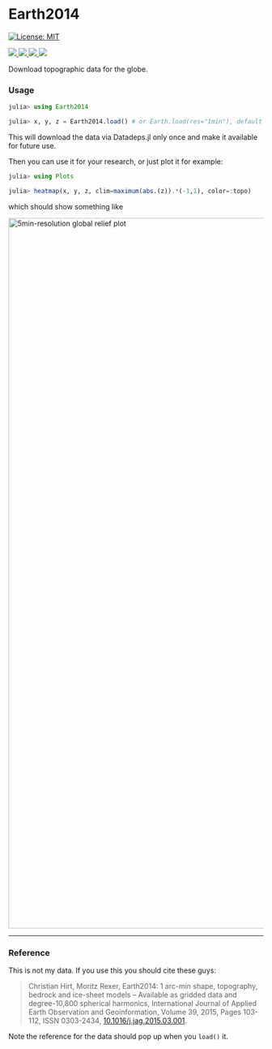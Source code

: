 # Earth2014


<p>
  <a href="https://github.com/briochemc/Earth2014.jl/blob/master/LICENSE">
    <img alt="License: MIT" src="https://img.shields.io/badge/License-MIT-blue.svg?&style=flat-square">
  </a>
</p>

<p>
  <a href="https://github.com/briochemc/Earth2014.jl/actions">
    <img src="https://img.shields.io/github/workflow/status/briochemc/Earth2014.jl/Mac%20OS%20X?label=OSX&logo=Apple&logoColor=white&style=flat-square">
  </a>
  <a href="https://github.com/briochemc/Earth2014.jl/actions">
    <img src="https://img.shields.io/github/workflow/status/briochemc/Earth2014.jl/Linux?label=Linux&logo=Linux&logoColor=white&style=flat-square">
  </a>
  <a href="https://github.com/briochemc/Earth2014.jl/actions">
    <img src="https://img.shields.io/github/workflow/status/briochemc/Earth2014.jl/Windows?label=Windows&logo=Windows&logoColor=white&style=flat-square">
  </a>
  <a href="https://codecov.io/gh/briochemc/Earth2014.jl">
    <img src="https://img.shields.io/codecov/c/github/briochemc/Earth2014.jl/master?label=Codecov&logo=codecov&logoColor=white&style=flat-square">
  </a>
</p>


Download topographic data for the globe.

### Usage

```julia
julia> using Earth2014

julia> x, y, z = Earth2014.load() # or Earth.load(res="1min"), default is "5min"
```

This will download the data via Datadeps.jl only once and make it available for future use.

Then you can use it for your research, or just plot it for example:

```julia
julia> using Plots

julia> heatmap(x, y, z, clim=maximum(abs.(z)).*(-1,1), color=:topo)
```

which should show something like

<img width="1400" alt="5min-resolution global relief plot" src="https://user-images.githubusercontent.com/4486578/76491209-45a19e80-6481-11ea-8d32-815b8a440824.png">


---

### Reference

This is not my data. If you use this you should cite these guys:

> Christian Hirt, Moritz Rexer,
> Earth2014: 1 arc-min shape, topography, bedrock and ice-sheet models – Available as gridded data and degree-10,800 spherical harmonics,
> International Journal of Applied Earth Observation and Geoinformation,
> Volume 39,
> 2015,
> Pages 103-112,
> ISSN 0303-2434,
> [10.1016/j.jag.2015.03.001](https://doi.org/10.1016/j.jag.2015.03.001).

Note the reference for the data should pop up when you `load()` it.
